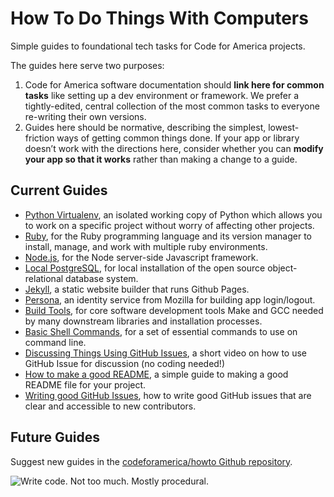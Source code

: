 How To Do Things With Computers
=====

Simple guides to foundational tech tasks for Code for America projects.

The guides here serve two purposes:

1. Code for America software documentation should **link here for common tasks** like setting up a dev environment or framework. We prefer a tightly-edited, central collection of the most common tasks to everyone re-writing their own versions.
2. Guides here should be normative, describing the simplest, lowest-friction ways of getting common things done. If your app or library doesn’t work with the directions here, consider whether you can **modify your app so that it works** rather than making a change to a guide.

Current Guides
--------------

* [Python Virtualenv](Python-Virtualenv.md), an isolated working copy of Python which allows you to work on a specific project without worry of affecting other projects.
* [Ruby](Ruby.md), for the Ruby programming language and its version manager to install, manage, and work with multiple ruby environments.
* [Node.js](Node.js.md), for the Node server-side Javascript framework.
* [Local PostgreSQL](PostgreSQL.md), for local installation of the open source object-relational database system.
* [Jekyll](Jekyll.md), a static website builder that runs Github Pages.
* [Persona](Persona.md), an identity service from Mozilla for building app login/logout.
* [Build Tools](Build-Tools.md), for core software development tools Make and GCC needed by many downstream libraries and installation processes.
* [Basic Shell Commands](Shell.md), for a set of essential commands to use on command line.
* [Discussing Things Using GitHub Issues](Discuss-GitHub-Issues.md), a short video on how to use GitHub Issue for discussion (no coding needed!)
* [How to make a good README](Good-READMEs.md), a simple guide to making a good README file for your project.
* [Writing good GitHub Issues](Good-GitHub-Issues.md), how to write good GitHub issues that are clear and accessible to new contributors.

Future Guides
-------------

Suggest new guides in the [codeforamerica/howto Github repository](https://github.com/codeforamerica/howto).

![Write code. Not too much. Mostly procedural.](images/write-code-lg.png)

